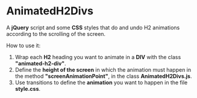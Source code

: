 # AnimatedH2Divs
A **jQuery** script and some **CSS** styles that do and undo H2 animations according to the scrolling of the screen.

How to use it:
1. Wrap each **H2** heading you want to animate in a **DIV** with the class **"animated-h2-div"**.
2. Define the **height of the screen** in which the animation must happen in the method **"screenAnimationPoint"**, in the class **AnimatedH2Divs.js**.
3. Use transitions to define the **animation** you want to happen in the file **style.css**.